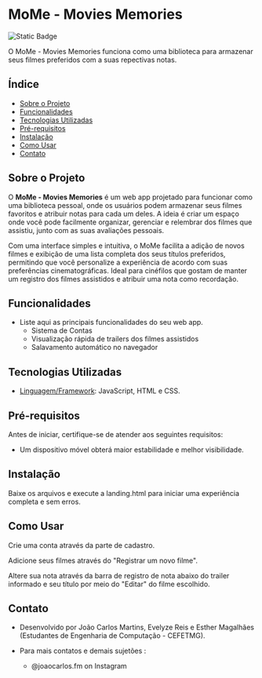 # MoMe - Movies Memories

![Static Badge](https://img.shields.io/badge/Em%20Desenvolvimento?label=Status&color=%23FFFF00)


O MoMe - Movies Memories funciona como uma biblioteca para armazenar seus filmes preferidos com a suas repectivas notas.

## Índice

- [Sobre o Projeto](#sobre-o-projeto)
- [Funcionalidades](#funcionalidades)
- [Tecnologias Utilizadas](#tecnologias-utilizadas)
- [Pré-requisitos](#pré-requisitos)
- [Instalação](#instalação)
- [Como Usar](#como-usar)
- [Contato](#contato)
  
## Sobre o Projeto

O **MoMe - Movies Memories** é um web app projetado para funcionar como uma biblioteca pessoal, onde os usuários podem armazenar seus filmes favoritos e atribuir notas para cada um deles. A ideia é criar um espaço onde você pode facilmente organizar, gerenciar e relembrar dos filmes que assistiu, junto com as suas avaliações pessoais.

Com uma interface simples e intuitiva, o MoMe facilita a adição de novos filmes e exibição de uma lista completa dos seus títulos preferidos, permitindo que você personalize a experiência de acordo com suas preferências cinematográficas. Ideal para cinéfilos que gostam de manter um registro dos filmes assistidos e atribuir uma nota como recordação.


## Funcionalidades

- Liste aqui as principais funcionalidades do seu web app.
  - Sistema de Contas
  - Visualização rápida de trailers dos filmes assistidos
  - Salavamento automático no navegador
  
## Tecnologias Utilizadas

- [Linguagem/Framework](#): JavaScript, HTML e CSS.

## Pré-requisitos

Antes de iniciar, certifique-se de atender aos seguintes requisitos:

- Um dispositivo móvel obterá maior estabilidade e melhor visibilidade.

## Instalação

Baixe os arquivos e execute a landing.html para iniciar uma experiência completa e sem erros.

## Como Usar

Crie uma conta através da parte de cadastro.

Adicione seus filmes através do "Registrar um novo filme".

Altere sua nota através da barra de registro de nota abaixo do trailer informado e seu título por meio do "Editar" do filme escolhido.

## Contato
- Desenvolvido por João Carlos Martins, Evelyze Reis e Esther Magalhães (Estudantes de Engenharia de Computação - CEFETMG).

- Para mais contatos e demais sujetões : 
  - @joaocarlos.fm on Instagram

